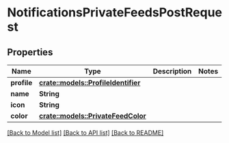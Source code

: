 # NotificationsPrivateFeedsPostRequest

## Properties

Name | Type | Description | Notes
------------ | ------------- | ------------- | -------------
**profile** | [**crate::models::ProfileIdentifier**](ProfileIdentifier.md) |  | 
**name** | **String** |  | 
**icon** | **String** |  | 
**color** | [**crate::models::PrivateFeedColor**](PrivateFeedColor.md) |  | 

[[Back to Model list]](../README.md#documentation-for-models) [[Back to API list]](../README.md#documentation-for-api-endpoints) [[Back to README]](../README.md)


